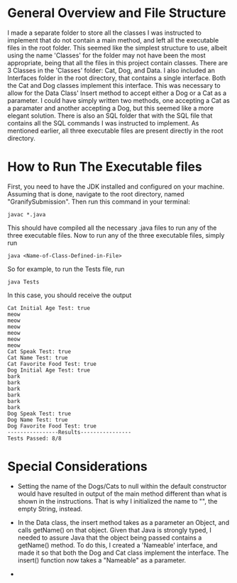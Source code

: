 # General Overview and File Structure
I made a separate folder to store all the classes I was instructed to implement that do not contain a main method, and left all the executable files in the root folder. This seemed like the simplest structure to use, albeit using the name 'Classes' for the folder may not have been the most appropriate, being that all the files in this project contain classes. There are 3 Classes in the 'Classes' folder: Cat, Dog, and Data. I also included an Interfaces folder in the root directory, that contains a single interface. Both the Cat and Dog classes implement this interface. This was necessary to allow for the Data Class' Insert method to accept either a Dog or a Cat as a parameter. I could have simply written two methods, one accepting a Cat as a paramater and another accepting a Dog, but this seemed like a more elegant solution. There is also an SQL folder that with the SQL file that contains all the SQL commands I was instructed to implement. As mentioned earlier, all three executable files are present directly in the root directory. 

# How to Run The Executable files
First, you need to have the JDK installed and configured on your machine. Assuming that is done, navigate to the root directory, named "GranifySubmission". Then run this command in your terminal:
```
javac *.java

```
This should have compiled all the necessary .java files to run any of the three executable files. Now to run any of the three executable files, simply run 

```
java <Name-of-Class-Defined-in-File>
```

So for example, to run the Tests file, run 
```
java Tests
```
In this case, you should receive the output
```
Cat Initial Age Test: true
meow
meow
meow
meow
meow
meow
Cat Speak Test: true
Cat Name Test: true
Cat Favorite Food Test: true
Dog Initial Age Test: true
bark
bark
bark
bark
bark
bark
Dog Speak Test: true
Dog Name Test: true
Dog Favorite Food Test: true
----------------Results----------------
Tests Passed: 8/8
```
# Special Considerations
* Setting the name of the Dogs/Cats to null within the default constructor would have resulted in output of the main method different than what is shown in the instructions. That is why I initialized the name to "", the empty String, instead. 

* In the Data class, the insert method takes as a parameter an Object, and calls getName() on that object. Given that Java is strongly typed, I needed to assure Java that the object being passed contains a getName() method. To do this, I created a 'Nameable' interface, and made it so that both the Dog and Cat class implement the interface. The insert() function now takes a "Nameable" as a parameter.

* 



